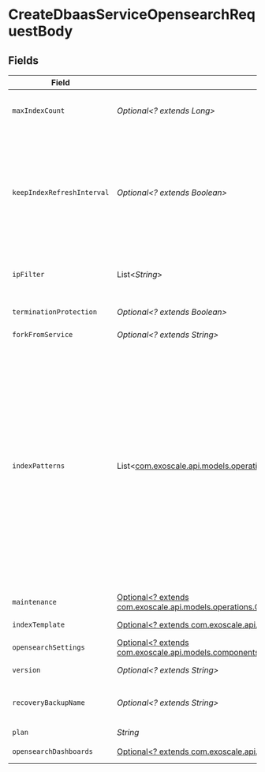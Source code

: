 # CreateDbaasServiceOpensearchRequestBody


## Fields

| Field                                                                                                                                                                                                                                                                                                                                                                                                                                                                              | Type                                                                                                                                                                                                                                                                                                                                                                                                                                                                               | Required                                                                                                                                                                                                                                                                                                                                                                                                                                                                           | Description                                                                                                                                                                                                                                                                                                                                                                                                                                                                        |
| ---------------------------------------------------------------------------------------------------------------------------------------------------------------------------------------------------------------------------------------------------------------------------------------------------------------------------------------------------------------------------------------------------------------------------------------------------------------------------------- | ---------------------------------------------------------------------------------------------------------------------------------------------------------------------------------------------------------------------------------------------------------------------------------------------------------------------------------------------------------------------------------------------------------------------------------------------------------------------------------- | ---------------------------------------------------------------------------------------------------------------------------------------------------------------------------------------------------------------------------------------------------------------------------------------------------------------------------------------------------------------------------------------------------------------------------------------------------------------------------------- | ---------------------------------------------------------------------------------------------------------------------------------------------------------------------------------------------------------------------------------------------------------------------------------------------------------------------------------------------------------------------------------------------------------------------------------------------------------------------------------- |
| `maxIndexCount`                                                                                                                                                                                                                                                                                                                                                                                                                                                                    | *Optional<? extends Long>*                                                                                                                                                                                                                                                                                                                                                                                                                                                         | :heavy_minus_sign:                                                                                                                                                                                                                                                                                                                                                                                                                                                                 | Maximum number of indexes to keep before deleting the oldest one                                                                                                                                                                                                                                                                                                                                                                                                                   |
| `keepIndexRefreshInterval`                                                                                                                                                                                                                                                                                                                                                                                                                                                         | *Optional<? extends Boolean>*                                                                                                                                                                                                                                                                                                                                                                                                                                                      | :heavy_minus_sign:                                                                                                                                                                                                                                                                                                                                                                                                                                                                 | Aiven automation resets index.refresh_interval to default value for every index to be sure that indices are always visible to search. If it doesn't fit your case, you can disable this by setting up this flag to true.                                                                                                                                                                                                                                                           |
| `ipFilter`                                                                                                                                                                                                                                                                                                                                                                                                                                                                         | List<*String*>                                                                                                                                                                                                                                                                                                                                                                                                                                                                     | :heavy_minus_sign:                                                                                                                                                                                                                                                                                                                                                                                                                                                                 | Allow incoming connections from CIDR address block, e.g. '10.20.0.0/16'                                                                                                                                                                                                                                                                                                                                                                                                            |
| `terminationProtection`                                                                                                                                                                                                                                                                                                                                                                                                                                                            | *Optional<? extends Boolean>*                                                                                                                                                                                                                                                                                                                                                                                                                                                      | :heavy_minus_sign:                                                                                                                                                                                                                                                                                                                                                                                                                                                                 | Service is protected against termination and powering off                                                                                                                                                                                                                                                                                                                                                                                                                          |
| `forkFromService`                                                                                                                                                                                                                                                                                                                                                                                                                                                                  | *Optional<? extends String>*                                                                                                                                                                                                                                                                                                                                                                                                                                                       | :heavy_minus_sign:                                                                                                                                                                                                                                                                                                                                                                                                                                                                 | N/A                                                                                                                                                                                                                                                                                                                                                                                                                                                                                |
| `indexPatterns`                                                                                                                                                                                                                                                                                                                                                                                                                                                                    | List<[com.exoscale.api.models.operations.IndexPatterns](../../models/operations/IndexPatterns.md)>                                                                                                                                                                                                                                                                                                                                                                                 | :heavy_minus_sign:                                                                                                                                                                                                                                                                                                                                                                                                                                                                 | Allows you to create glob style patterns and set a max number of indexes matching this pattern you want to keep. Creating indexes exceeding this value will cause the oldest one to get deleted. You could for example create a pattern looking like 'logs.?' and then create index logs.1, logs.2 etc, it will delete logs.1 once you create logs.6. Do note 'logs.?' does not apply to logs.10. Note: Setting max_index_count to 0 will do nothing and the pattern gets ignored. |
| `maintenance`                                                                                                                                                                                                                                                                                                                                                                                                                                                                      | [Optional<? extends com.exoscale.api.models.operations.CreateDbaasServiceOpensearchMaintenance>](../../models/operations/CreateDbaasServiceOpensearchMaintenance.md)                                                                                                                                                                                                                                                                                                               | :heavy_minus_sign:                                                                                                                                                                                                                                                                                                                                                                                                                                                                 | Automatic maintenance settings                                                                                                                                                                                                                                                                                                                                                                                                                                                     |
| `indexTemplate`                                                                                                                                                                                                                                                                                                                                                                                                                                                                    | [Optional<? extends com.exoscale.api.models.operations.IndexTemplate>](../../models/operations/IndexTemplate.md)                                                                                                                                                                                                                                                                                                                                                                   | :heavy_minus_sign:                                                                                                                                                                                                                                                                                                                                                                                                                                                                 | Template settings for all new indexes                                                                                                                                                                                                                                                                                                                                                                                                                                              |
| `opensearchSettings`                                                                                                                                                                                                                                                                                                                                                                                                                                                               | [Optional<? extends com.exoscale.api.models.components.JsonSchemaOpensearch>](../../models/components/JsonSchemaOpensearch.md)                                                                                                                                                                                                                                                                                                                                                     | :heavy_minus_sign:                                                                                                                                                                                                                                                                                                                                                                                                                                                                 | N/A                                                                                                                                                                                                                                                                                                                                                                                                                                                                                |
| `version`                                                                                                                                                                                                                                                                                                                                                                                                                                                                          | *Optional<? extends String>*                                                                                                                                                                                                                                                                                                                                                                                                                                                       | :heavy_minus_sign:                                                                                                                                                                                                                                                                                                                                                                                                                                                                 | OpenSearch major version                                                                                                                                                                                                                                                                                                                                                                                                                                                           |
| `recoveryBackupName`                                                                                                                                                                                                                                                                                                                                                                                                                                                               | *Optional<? extends String>*                                                                                                                                                                                                                                                                                                                                                                                                                                                       | :heavy_minus_sign:                                                                                                                                                                                                                                                                                                                                                                                                                                                                 | Name of a backup to recover from for services that support backup names                                                                                                                                                                                                                                                                                                                                                                                                            |
| `plan`                                                                                                                                                                                                                                                                                                                                                                                                                                                                             | *String*                                                                                                                                                                                                                                                                                                                                                                                                                                                                           | :heavy_check_mark:                                                                                                                                                                                                                                                                                                                                                                                                                                                                 | Subscription plan                                                                                                                                                                                                                                                                                                                                                                                                                                                                  |
| `opensearchDashboards`                                                                                                                                                                                                                                                                                                                                                                                                                                                             | [Optional<? extends com.exoscale.api.models.operations.OpensearchDashboards>](../../models/operations/OpensearchDashboards.md)                                                                                                                                                                                                                                                                                                                                                     | :heavy_minus_sign:                                                                                                                                                                                                                                                                                                                                                                                                                                                                 | OpenSearch Dashboards settings                                                                                                                                                                                                                                                                                                                                                                                                                                                     |